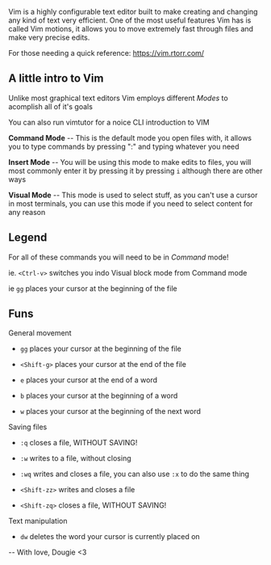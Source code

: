 Vim is a highly configurable text editor built to make creating and changing any kind of text very efficient.
One of the most useful features Vim has is called Vim motions, it allows you to move extremely fast through files and make very precise edits.

For those needing a quick reference: https://vim.rtorr.com/

## A little intro to Vim
Unlike most graphical text editors Vim employs different _Modes_ to acomplish all of it's goals

You can also run vimtutor for a noice CLI introduction to VIM

**Command Mode** -- This is the default mode you open files with, it allows you to type commands by pressing ":" and typing whatever you need

**Insert Mode** -- You will be using this mode to make edits to files, you will most commonly enter it by pressing <Insert> it by pressing `i` although there are other ways

**Visual Mode** -- This mode is used to select stuff, as you can't use a cursor in most terminals, you can use this mode if you need to select content for any reason

## Legend 
For all of these commands you will need to be in _Command_ mode!

ie. `<Ctrl-v>` switches you indo Visual block mode from Command mode

ie `gg` places your cursor at the beginning of the file

## Funs
General movement

- `gg` places your cursor at the beginning of the file
  
- `<Shift-g>` places your cursor at the end of the file
  
- `e` places your cursor at the end of a word
  
- `b` places your cursor at the beginning of a word
  
- `w` places your cursor at the beginning of the next word

Saving files

- `:q` closes a file, WITHOUT SAVING!
  
- `:w` writes to a file, without closing
  
- `:wq` writes and closes a file, you can also use `:x` to do the same thing
  
- `<Shift-zz>` writes and closes a file
  
- `<Shift-zq>` closes a file, WITHOUT SAVING!

Text manipulation

- `dw` deletes the word your cursor is currently placed on
  
-- With love, Dougie <3
